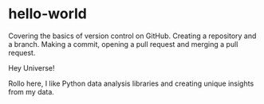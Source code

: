 # hello-world
Covering the basics of version control on GitHub. Creating a repository and a branch. Making a commit, opening a pull request and merging a pull request.

Hey Universe!

Rollo here, I like Python data analysis libraries and creating unique insights from my data.
